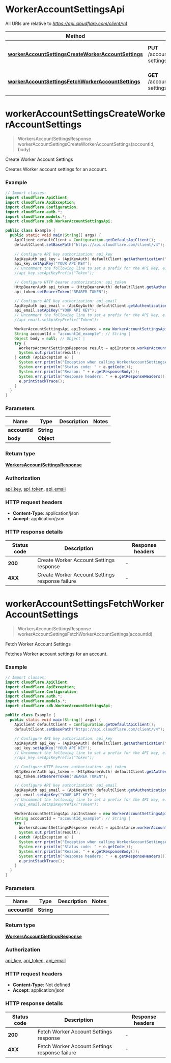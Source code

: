 # WorkerAccountSettingsApi

All URIs are relative to *https://api.cloudflare.com/client/v4*

| Method | HTTP request | Description |
|------------- | ------------- | -------------|
| [**workerAccountSettingsCreateWorkerAccountSettings**](WorkerAccountSettingsApi.md#workerAccountSettingsCreateWorkerAccountSettings) | **PUT** /accounts/{account_id}/workers/account-settings | Create Worker Account Settings |
| [**workerAccountSettingsFetchWorkerAccountSettings**](WorkerAccountSettingsApi.md#workerAccountSettingsFetchWorkerAccountSettings) | **GET** /accounts/{account_id}/workers/account-settings | Fetch Worker Account Settings |


<a id="workerAccountSettingsCreateWorkerAccountSettings"></a>
# **workerAccountSettingsCreateWorkerAccountSettings**
> WorkersAccountSettingsResponse workerAccountSettingsCreateWorkerAccountSettings(accountId, body)

Create Worker Account Settings

Creates Worker account settings for an account.

### Example
```java
// Import classes:
import cloudflare.ApiClient;
import cloudflare.ApiException;
import cloudflare.Configuration;
import cloudflare.auth.*;
import cloudflare.models.*;
import cloudflare.sdk.WorkerAccountSettingsApi;

public class Example {
  public static void main(String[] args) {
    ApiClient defaultClient = Configuration.getDefaultApiClient();
    defaultClient.setBasePath("https://api.cloudflare.com/client/v4");
    
    // Configure API key authorization: api_key
    ApiKeyAuth api_key = (ApiKeyAuth) defaultClient.getAuthentication("api_key");
    api_key.setApiKey("YOUR API KEY");
    // Uncomment the following line to set a prefix for the API key, e.g. "Token" (defaults to null)
    //api_key.setApiKeyPrefix("Token");

    // Configure HTTP bearer authorization: api_token
    HttpBearerAuth api_token = (HttpBearerAuth) defaultClient.getAuthentication("api_token");
    api_token.setBearerToken("BEARER TOKEN");

    // Configure API key authorization: api_email
    ApiKeyAuth api_email = (ApiKeyAuth) defaultClient.getAuthentication("api_email");
    api_email.setApiKey("YOUR API KEY");
    // Uncomment the following line to set a prefix for the API key, e.g. "Token" (defaults to null)
    //api_email.setApiKeyPrefix("Token");

    WorkerAccountSettingsApi apiInstance = new WorkerAccountSettingsApi(defaultClient);
    String accountId = "accountId_example"; // String | 
    Object body = null; // Object | 
    try {
      WorkersAccountSettingsResponse result = apiInstance.workerAccountSettingsCreateWorkerAccountSettings(accountId, body);
      System.out.println(result);
    } catch (ApiException e) {
      System.err.println("Exception when calling WorkerAccountSettingsApi#workerAccountSettingsCreateWorkerAccountSettings");
      System.err.println("Status code: " + e.getCode());
      System.err.println("Reason: " + e.getResponseBody());
      System.err.println("Response headers: " + e.getResponseHeaders());
      e.printStackTrace();
    }
  }
}
```

### Parameters

| Name | Type | Description  | Notes |
|------------- | ------------- | ------------- | -------------|
| **accountId** | **String**|  | |
| **body** | **Object**|  | |

### Return type

[**WorkersAccountSettingsResponse**](WorkersAccountSettingsResponse.md)

### Authorization

[api_key](../README.md#api_key), [api_token](../README.md#api_token), [api_email](../README.md#api_email)

### HTTP request headers

 - **Content-Type**: application/json
 - **Accept**: application/json

### HTTP response details
| Status code | Description | Response headers |
|-------------|-------------|------------------|
| **200** | Create Worker Account Settings response |  -  |
| **4XX** | Create Worker Account Settings response failure |  -  |

<a id="workerAccountSettingsFetchWorkerAccountSettings"></a>
# **workerAccountSettingsFetchWorkerAccountSettings**
> WorkersAccountSettingsResponse workerAccountSettingsFetchWorkerAccountSettings(accountId)

Fetch Worker Account Settings

Fetches Worker account settings for an account.

### Example
```java
// Import classes:
import cloudflare.ApiClient;
import cloudflare.ApiException;
import cloudflare.Configuration;
import cloudflare.auth.*;
import cloudflare.models.*;
import cloudflare.sdk.WorkerAccountSettingsApi;

public class Example {
  public static void main(String[] args) {
    ApiClient defaultClient = Configuration.getDefaultApiClient();
    defaultClient.setBasePath("https://api.cloudflare.com/client/v4");
    
    // Configure API key authorization: api_key
    ApiKeyAuth api_key = (ApiKeyAuth) defaultClient.getAuthentication("api_key");
    api_key.setApiKey("YOUR API KEY");
    // Uncomment the following line to set a prefix for the API key, e.g. "Token" (defaults to null)
    //api_key.setApiKeyPrefix("Token");

    // Configure HTTP bearer authorization: api_token
    HttpBearerAuth api_token = (HttpBearerAuth) defaultClient.getAuthentication("api_token");
    api_token.setBearerToken("BEARER TOKEN");

    // Configure API key authorization: api_email
    ApiKeyAuth api_email = (ApiKeyAuth) defaultClient.getAuthentication("api_email");
    api_email.setApiKey("YOUR API KEY");
    // Uncomment the following line to set a prefix for the API key, e.g. "Token" (defaults to null)
    //api_email.setApiKeyPrefix("Token");

    WorkerAccountSettingsApi apiInstance = new WorkerAccountSettingsApi(defaultClient);
    String accountId = "accountId_example"; // String | 
    try {
      WorkersAccountSettingsResponse result = apiInstance.workerAccountSettingsFetchWorkerAccountSettings(accountId);
      System.out.println(result);
    } catch (ApiException e) {
      System.err.println("Exception when calling WorkerAccountSettingsApi#workerAccountSettingsFetchWorkerAccountSettings");
      System.err.println("Status code: " + e.getCode());
      System.err.println("Reason: " + e.getResponseBody());
      System.err.println("Response headers: " + e.getResponseHeaders());
      e.printStackTrace();
    }
  }
}
```

### Parameters

| Name | Type | Description  | Notes |
|------------- | ------------- | ------------- | -------------|
| **accountId** | **String**|  | |

### Return type

[**WorkersAccountSettingsResponse**](WorkersAccountSettingsResponse.md)

### Authorization

[api_key](../README.md#api_key), [api_token](../README.md#api_token), [api_email](../README.md#api_email)

### HTTP request headers

 - **Content-Type**: Not defined
 - **Accept**: application/json

### HTTP response details
| Status code | Description | Response headers |
|-------------|-------------|------------------|
| **200** | Fetch Worker Account Settings response |  -  |
| **4XX** | Fetch Worker Account Settings response failure |  -  |

